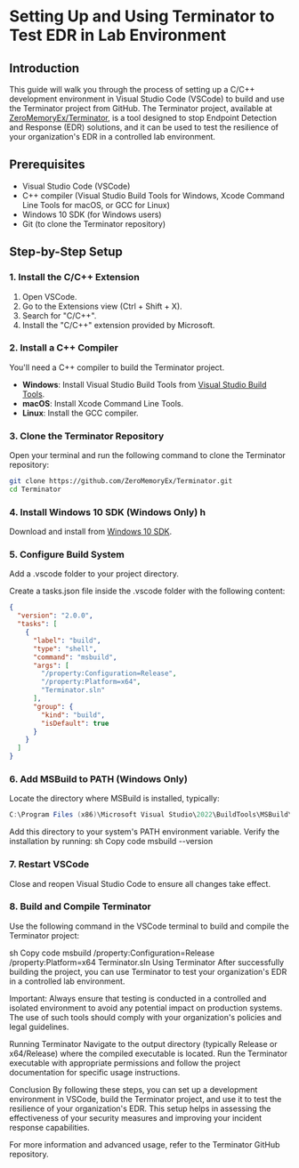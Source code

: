 # Setting Up and Using Terminator to Test EDR in Lab Environment

## Introduction

This guide will walk you through the process of setting up a C/C++ development environment in Visual Studio Code (VSCode) to build and use the Terminator project from GitHub. The Terminator project, available at [ZeroMemoryEx/Terminator](https://github.com/ZeroMemoryEx/Terminator), is a tool designed to stop Endpoint Detection and Response (EDR) solutions, and it can be used to test the resilience of your organization's EDR in a controlled lab environment.

## Prerequisites

- Visual Studio Code (VSCode)
- C++ compiler (Visual Studio Build Tools for Windows, Xcode Command Line Tools for macOS, or GCC for Linux)
- Windows 10 SDK (for Windows users)
- Git (to clone the Terminator repository)

## Step-by-Step Setup

### 1. Install the C/C++ Extension

1. Open VSCode.
2. Go to the Extensions view (Ctrl + Shift + X).
3. Search for "C/C++".
4. Install the "C/C++" extension provided by Microsoft.

### 2. Install a C++ Compiler

You'll need a C++ compiler to build the Terminator project.

- **Windows**: Install Visual Studio Build Tools from [Visual Studio Build Tools](https://aka.ms/vs/17/release/vs_BuildTools.exe).
- **macOS**: Install Xcode Command Line Tools.
- **Linux**: Install the GCC compiler.

### 3. Clone the Terminator Repository

Open your terminal and run the following command to clone the Terminator repository:

```sh
git clone https://github.com/ZeroMemoryEx/Terminator.git
cd Terminator
```
### 4. Install Windows 10 SDK (Windows Only) h
Download and install from [Windows 10 SDK](https://developer.microsoft.com/en-us/windows/downloads/windows-sdk/). 

### 5. Configure Build System
Add a .vscode folder to your project directory.

Create a tasks.json file inside the .vscode folder with the following content:

```json
{
  "version": "2.0.0",
  "tasks": [
    {
      "label": "build",
      "type": "shell",
      "command": "msbuild",
      "args": [
        "/property:Configuration=Release",
        "/property:Platform=x64",
        "Terminator.sln"
      ],
      "group": {
        "kind": "build",
        "isDefault": true
      }
    }
  ]
}
```
### 6. Add MSBuild to PATH (Windows Only)
Locate the directory where MSBuild is installed, typically:

```java
C:\Program Files (x86)\Microsoft Visual Studio\2022\BuildTools\MSBuild\Current\Bin
```

Add this directory to your system's PATH environment variable.
Verify the installation by running:
sh
Copy code
msbuild --version
### 7. Restart VSCode
Close and reopen Visual Studio Code to ensure all changes take effect.

### 8. Build and Compile Terminator
Use the following command in the VSCode terminal to build and compile the Terminator project:

sh
Copy code
msbuild /property:Configuration=Release /property:Platform=x64 Terminator.sln
Using Terminator
After successfully building the project, you can use Terminator to test your organization's EDR in a controlled lab environment.

Important: Always ensure that testing is conducted in a controlled and isolated environment to avoid any potential impact on production systems. The use of such tools should comply with your organization's policies and legal guidelines.

Running Terminator
Navigate to the output directory (typically Release or x64/Release) where the compiled executable is located. Run the Terminator executable with appropriate permissions and follow the project documentation for specific usage instructions.

Conclusion
By following these steps, you can set up a development environment in VSCode, build the Terminator project, and use it to test the resilience of your organization's EDR. This setup helps in assessing the effectiveness of your security measures and improving your incident response capabilities.

For more information and advanced usage, refer to the Terminator GitHub repository.
